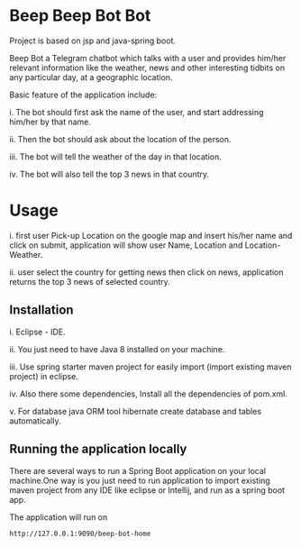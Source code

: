 # Beep Beep Bot Bot

  Project is based on jsp and java-spring boot. 
  
  Beep Bot a Telegram chatbot which talks with a user and provides him/her relevant information like the weather, news and other interesting tidbits on any particular day, at a geographic location.   

  Basic feature of the application include:

  i. The bot should first ask the name of the user, and start addressing him/her by that name.

  ii. Then the bot should ask about the location of the person.

  iii. The bot will tell the weather of the day in that location.

  iv. The bot will also tell the top 3 news in that country.

# Usage

   i. first user Pick-up Location on the google map and insert his/her name and click on submit, application will show user Name, Location and Location-Weather. 

   ii. user select the country for getting news then click on news, application returns the top 3 news of selected country.   

## Installation

   i. Eclipse - IDE.

   ii. You just need to have Java 8 installed on your machine.

   iii. Use spring starter maven project for easily import (import existing maven project) in eclipse.
 
   iv. Also there some dependencies, Install all the dependencies of pom.xml. 
  
   v. For database java ORM tool hibernate create database and tables automatically.

## Running the application locally

There are several ways to run a Spring Boot application on your local machine.One way is you just need to run application to import existing maven project from any IDE like eclipse or Intellij, and run as a spring boot app.

The application will run on 

```bash
http://127.0.0.1:9090/beep-bot-home
```